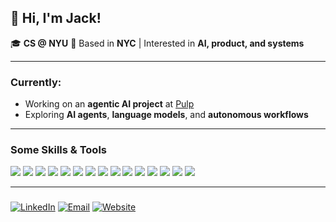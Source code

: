 ## 👋 Hi, I'm Jack!

🎓 **CS @ NYU** 
📍 Based in **NYC** | Interested in **AI, product, and systems**

---

### Currently:
- Working on an **agentic AI project** at [Pulp](https://www.pulp.so)
- Exploring **AI agents**, **language models**, and **autonomous workflows**

---

### Some Skills & Tools
<img src="https://img.shields.io/badge/-Python-05122A?style=flat&logo=python&logoColor=white" />
<img src="https://img.shields.io/badge/-JavaScript-05122A?style=flat&logo=javascript" />
<img src="https://img.shields.io/badge/-C-05122A?style=flat&logo=c" />
<img src="https://img.shields.io/badge/-Kotlin-05122A?style=flat&logo=kotlin" />
<img src="https://img.shields.io/badge/-TypeScript-05122A?style=flat&logo=typescript" />
<img src="https://img.shields.io/badge/-SQL-05122A?style=flat&logo=mysql" />
<img src="https://img.shields.io/badge/-Git-05122A?style=flat&logo=git" />
<img src="https://img.shields.io/badge/-Postman-05122A?style=flat&logo=postman" />
<img src="https://img.shields.io/badge/-Next.js-05122A?style=flat&logo=next.js" />
<img src="https://img.shields.io/badge/-React-05122A?style=flat&logo=react" />
<img src="https://img.shields.io/badge/-TensorFlow-05122A?style=flat&logo=tensorflow" />
<img src="https://img.shields.io/badge/-NumPy-05122A?style=flat&logo=numpy" />
<img src="https://img.shields.io/badge/-Pandas-05122A?style=flat&logo=pandas" />
<img src="https://img.shields.io/badge/-Pinecone-05122A?style=flat&logo=pinecone" />
<img src="https://img.shields.io/badge/-Scikit--Learn-05122A?style=flat&logo=scikitlearn" />


---

### 
[![LinkedIn](https://img.shields.io/badge/-LinkedIn-0072b1?style=flat&logo=linkedin)](https://www.linkedin.com/in/jackyang25)
[![Email](https://img.shields.io/badge/-Email-D14836?style=flat&logo=gmail)](mailto:jy3784@nyu.edu)
[![Website](https://img.shields.io/badge/-Portfolio-000000?style=flat&logo=vercel)](https://your-portfolio-link.com)
